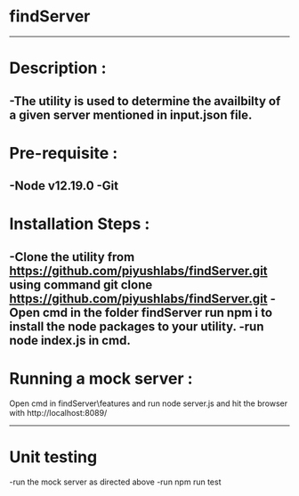 # findServer
----------------------------------------------------------------------------------------------------------------------------------------------

# Description : 
-The utility is used to  determine the availbilty of a given server mentioned in input.json file.
----------------------------------------------------------------------------------------------------------------------------------------------
# Pre-requisite :
-Node v12.19.0
-Git
----------------------------------------------------------------------------------------------------------------------------------------------
# Installation Steps :

-Clone the utility from https://github.com/piyushlabs/findServer.git using command git clone https://github.com/piyushlabs/findServer.git
-Open cmd in the folder findServer run npm i to install the node packages to your utility.
-run node index.js in cmd.
----------------------------------------------------------------------------------------------------------------------------------------------

# Running a mock server :
Open cmd in findServer\features and run node server.js and hit the browser with http://localhost:8089/

----------------------------------------------------------------------------------------------------------------------------------------------
# Unit testing
-run the mock server as directed above 
-run npm run test